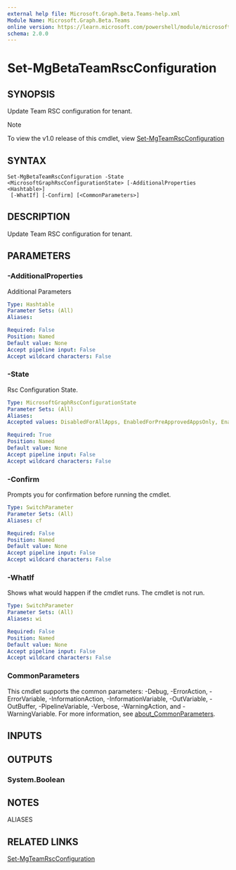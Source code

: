 ```yaml
---
external help file: Microsoft.Graph.Beta.Teams-help.xml
Module Name: Microsoft.Graph.Beta.Teams
online version: https://learn.microsoft.com/powershell/module/microsoft.graph.beta.teams/set-mgbetateamrscconfiguration
schema: 2.0.0
---
```


# Set-MgBetaTeamRscConfiguration

## SYNOPSIS
Update Team RSC configuration for tenant.

> [!NOTE]
> To view the v1.0 release of this cmdlet, view [Set-MgTeamRscConfiguration](/powershell/module/Microsoft.Graph.Teams/Set-MgTeamRscConfiguration?view=graph-powershell-v1.0)

## SYNTAX

```
Set-MgBetaTeamRscConfiguration -State <MicrosoftGraphRscConfigurationState> [-AdditionalProperties <Hashtable>]
 [-WhatIf] [-Confirm] [<CommonParameters>]
```

## DESCRIPTION
Update Team RSC configuration for tenant.

## PARAMETERS

### -AdditionalProperties
Additional Parameters

```yaml
Type: Hashtable
Parameter Sets: (All)
Aliases:

Required: False
Position: Named
Default value: None
Accept pipeline input: False
Accept wildcard characters: False
```

### -State
Rsc Configuration State.

```yaml
Type: MicrosoftGraphRscConfigurationState
Parameter Sets: (All)
Aliases:
Accepted values: DisabledForAllApps, EnabledForPreApprovedAppsOnly, EnabledForAllApps

Required: True
Position: Named
Default value: None
Accept pipeline input: False
Accept wildcard characters: False
```

### -Confirm
Prompts you for confirmation before running the cmdlet.

```yaml
Type: SwitchParameter
Parameter Sets: (All)
Aliases: cf

Required: False
Position: Named
Default value: None
Accept pipeline input: False
Accept wildcard characters: False
```

### -WhatIf
Shows what would happen if the cmdlet runs.
The cmdlet is not run.

```yaml
Type: SwitchParameter
Parameter Sets: (All)
Aliases: wi

Required: False
Position: Named
Default value: None
Accept pipeline input: False
Accept wildcard characters: False
```

### CommonParameters
This cmdlet supports the common parameters: -Debug, -ErrorAction, -ErrorVariable, -InformationAction, -InformationVariable, -OutVariable, -OutBuffer, -PipelineVariable, -Verbose, -WarningAction, and -WarningVariable. For more information, see [about_CommonParameters](http://go.microsoft.com/fwlink/?LinkID=113216).

## INPUTS

## OUTPUTS

### System.Boolean
## NOTES

ALIASES

## RELATED LINKS
[Set-MgTeamRscConfiguration](/powershell/module/Microsoft.Graph.Teams/Set-MgTeamRscConfiguration?view=graph-powershell-v1.0)

